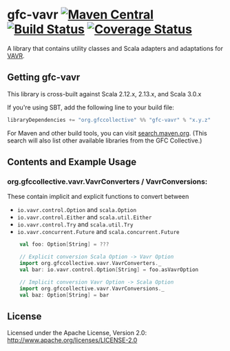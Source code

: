 # gfc-vavr [![Maven Central](https://maven-badges.herokuapp.com/maven-central/org.gfccollective/gfc-vavr_2.12/badge.svg?style=plastic)](https://maven-badges.herokuapp.com/maven-central/org.gfccollective/gfc-vavr_2.12) [![Build Status](https://github.com/gfc-collective/gfc-vavr/workflows/Scala%20CI/badge.svg)](https://github.com/gfc-collective/gfc-vavr/actions) [![Coverage Status](https://coveralls.io/repos/gfc-collective/gfc-vavr/badge.svg?branch=main&service=github)](https://coveralls.io/github/gfc-collective/gfc-vavr?branch=main)


A library that contains utility classes and Scala adapters and adaptations for [VAVR](https://www.vavr.io/).


## Getting gfc-vavr

This library is cross-built against Scala 2.12.x, 2.13.x, and Scala 3.0.x

If you're using SBT, add the following line to your build file:

```scala
libraryDependencies += "org.gfccollective" %% "gfc-vavr" % "x.y.z"
```

For Maven and other build tools, you can visit [search.maven.org](http://search.maven.org/#search%7Cga%7C1%7Corg.gfccollective).
(This search will also list other available libraries from the GFC Collective.)

## Contents and Example Usage

### org.gfccollective.vavr.VavrConverters / VavrConversions:
These contain implicit and explicit functions to convert between
* ```io.vavr.control.Option``` and ```scala.Option```
* ```io.vavr.control.Either``` and ```scala.util.Either```
* ```io.vavr.control.Try``` and ```scala.util.Try```
* ```io.vavr.concurrent.Future``` and ```scala.concurrent.Future```

```scala
    val foo: Option[String] = ???

    // Explicit conversion Scala Option -> Vavr Option
    import org.gfccollective.vavr.VavrConverters._
    val bar: io.vavr.control.Option[String] = foo.asVavrOption

    // Implicit conversion Vavr Option -> Scala Option
    import org.gfccollective.vavr.VavrConversions._
    val baz: Option[String] = bar
```


## License

Licensed under the Apache License, Version 2.0: http://www.apache.org/licenses/LICENSE-2.0

